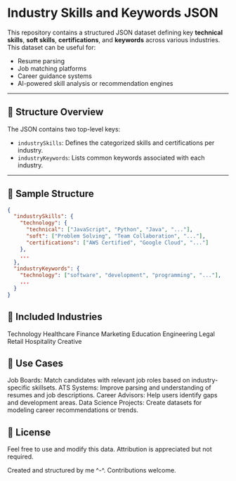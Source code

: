 # Industry Skills and Keywords JSON

This repository contains a structured JSON dataset defining key **technical skills**, **soft skills**, **certifications**, and **keywords** across various industries. This dataset can be useful for:

- Resume parsing
- Job matching platforms
- Career guidance systems
- AI-powered skill analysis or recommendation engines

---

## 📂 Structure Overview

The JSON contains two top-level keys:

- `industrySkills`: Defines the categorized skills and certifications per industry.
- `industryKeywords`: Lists common keywords associated with each industry.

---

## 🧠 Sample Structure

```json
{
  "industrySkills": {
    "technology": {
      "technical": ["JavaScript", "Python", "Java", "..."],
      "soft": ["Problem Solving", "Team Collaboration", "..."],
      "certifications": ["AWS Certified", "Google Cloud", "..."]
    },
    ...
  },
  "industryKeywords": {
    "technology": ["software", "development", "programming", "..."],
    ...
  }
}
```

## 🏢 Included Industries
Technology
Healthcare
Finance
Marketing
Education
Engineering
Legal
Retail
Hospitality
Creative

## 📌 Use Cases
Job Boards: Match candidates with relevant job roles based on industry-specific skillsets.
ATS Systems: Improve parsing and understanding of resumes and job descriptions.
Career Advisors: Help users identify gaps and development areas.
Data Science Projects: Create datasets for modeling career recommendations or trends.

## 📃 License
Feel free to use and modify this data. Attribution is appreciated but not required.

Created and structured by me ^-^. Contributions welcome.

